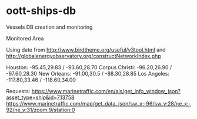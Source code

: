 # oott-ships-db
Vessels DB creation and monitoring

Monitored Area

Using date from http://www.birdtheme.org/useful/v3tool.html
and http://globalenergyobservatory.org/constructNetworkIndex.php

Houston: -95.45,29.83 / -93.60,28.70
Corpus Christi: -96.20,26.90 / -97.60,28.30
New Orleans: -91.00,30.5 / -88.30,28.85
Los Angeles: -117.80,33.46 / -118.60,34.00

Requests:
https://www.marinetraffic.com/en/ais/get_info_window_json?asset_type=ship&id=713758
https://www.marinetraffic.com/map/get_data_json/sw_x:-96/sw_y:28/ne_x:-92/ne_y:31/zoom:9/station:0
